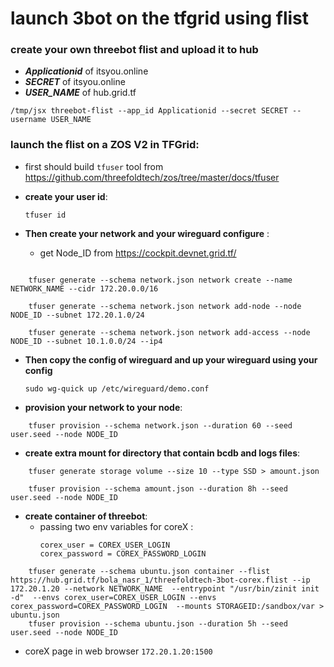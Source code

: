 # launch 3bot on the tfgrid using flist

### create your own threebot flist and upload it to hub
- ***Applicationid*** of itsyou.online
- ***SECRET*** of itsyou.online
- ***USER_NAME*** of hub.grid.tf

```python3
/tmp/jsx threebot-flist --app_id Applicationid --secret SECRET --username USER_NAME
```

###  launch the flist on a ZOS V2 in TFGrid:

- first should build ```tfuser``` tool from
https://github.com/threefoldtech/zos/tree/master/docs/tfuser

- **create your user id**:


   ``` tfuser id ```
- **Then create your network and your wireguard configure** :
    - get Node_ID from https://cockpit.devnet.grid.tf/
```

    tfuser generate --schema network.json network create --name NETWORK_NAME --cidr 172.20.0.0/16

    tfuser generate --schema network.json network add-node --node NODE_ID --subnet 172.20.1.0/24

    tfuser generate --schema network.json network add-access --node NODE_ID --subnet 10.1.0.0/24 --ip4
```

- **Then copy the config of wireguard and up your wireguard using your config**


    ``` sudo wg-quick up /etc/wireguard/demo.conf ```

- **provision your network to your node**:

```
    tfuser provision --schema network.json --duration 60 --seed user.seed --node NODE_ID
```
- **create extra mount for directory that contain bcdb and logs files**:


```
    tfuser generate storage volume --size 10 --type SSD > amount.json

    tfuser provision --schema amount.json --duration 8h --seed user.seed --node NODE_ID
```

- **create container of threebot**:
    - passing two env variables for coreX :
        ```buildoutcfg
        corex_user = COREX_USER_LOGIN
        corex_password = COREX_PASSWORD_LOGIN
        ```

```
    tfuser generate --schema ubuntu.json container --flist  https://hub.grid.tf/bola_nasr_1/threefoldtech-3bot-corex.flist --ip 172.20.1.20 --network NETWORK_NAME  --entrypoint "/usr/bin/zinit init -d"  --envs corex_user=COREX_USER_LOGIN --envs  corex_password=COREX_PASSWORD_LOGIN  --mounts STORAGEID:/sandbox/var > ubuntu.json
    tfuser provision --schema ubuntu.json --duration 5h --seed user.seed --node NODE_ID
```
- coreX page in web browser  ```172.20.1.20:1500```
